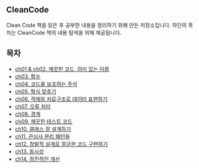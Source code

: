 ## CleanCode

Clean Code 책을 읽은 후 공부한 내용을 정리하기 위해 만든 저장소입니다.
하단의 목차는 CleanCode 책의 내용 탐색을 위해 제공됩니다.

## 목차
* [ch01 & ch02. 깨끗한 코드, 의미 있는 이름](https://github.com/codesche/CleanCode-study/blob/main/chap01%20%26%20chap02.md)
* [ch03. 함수](https://github.com/codesche/CleanCode-study/blob/main/chap03-%ED%95%A8%EC%88%98.md)
* [ch04. 코드를 보조하는 주석](https://github.com/codesche/CleanCode-study/blob/main/chap04-%EC%BD%94%EB%93%9C%EB%A5%BC%20%EB%B3%B4%EC%A1%B0%ED%95%98%EB%8A%94%20%EC%A3%BC%EC%84%9D.md)
* [ch05. 형식 맞추기](https://github.com/codesche/CleanCode-study/blob/main/chap05-%ED%98%95%EC%8B%9D%20%EB%A7%9E%EC%B6%94%EA%B8%B0.md)
* [ch06. 객체와 자료구조로 데이터 표현하기](https://github.com/codesche/CleanCode-study/blob/main/chap06-%EA%B0%9D%EC%B2%B4%EC%99%80%20%EC%9E%90%EB%A3%8C%EA%B5%AC%EC%A1%B0.md)
* [ch07. 오류 처리](https://github.com/codesche/CleanCode-study/blob/main/chap07-%EC%98%A4%EB%A5%98%20%EC%B2%98%EB%A6%AC.md)
* [ch08. 경계](https://github.com/codesche/CleanCode-study/blob/main/chap08-%EA%B2%BD%EA%B3%84.md)
* [ch09. 깨끗한 테스트 코드](https://github.com/codesche/CleanCode-study/blob/main/chap09-%EA%B9%A8%EB%81%97%ED%95%9C%20%ED%85%8C%EC%8A%A4%ED%8A%B8%20%EC%BD%94%EB%93%9C.md)
* [ch10. 클래스 잘 설계하기](https://github.com/codesche/CleanCode-study/blob/main/chap10-%ED%81%B4%EB%9E%98%EC%8A%A4%20%EC%9E%98%20%EC%84%A4%EA%B3%84%ED%95%98%EA%B8%B0.md)
* [ch11. 관심사 분리 패턴들](https://github.com/codesche/CleanCode-study/blob/main/chap11-%EA%B4%80%EC%8B%AC%EC%82%AC%20%EB%B6%84%EB%A6%AC%20%ED%8C%A8%ED%84%B4%EB%93%A4.md)
* [ch12. 창발적 설계로 깔금한 코드 구현하기](https://github.com/codesche/CleanCode-study/blob/main/chap12-%EC%B0%BD%EB%B0%9C%EC%A0%81%20%EC%84%A4%EA%B3%84%EB%A1%9C%20%EA%B9%94%EB%81%94%ED%95%9C%20%EC%BD%94%EB%93%9C%20%EA%B5%AC%ED%98%84%ED%95%98%EA%B8%B0.md)
* [ch13. 동시성](https://github.com/codesche/CleanCode-study/blob/main/chap13-%EB%8F%99%EC%8B%9C%EC%84%B1.md)
* [ch14. 점진적인 개선](https://github.com/codesche/CleanCode-study/blob/main/chap14-%EC%A0%90%EC%A7%84%EC%A0%81%EC%9D%B8%20%EA%B0%9C%EC%84%A0.md)
